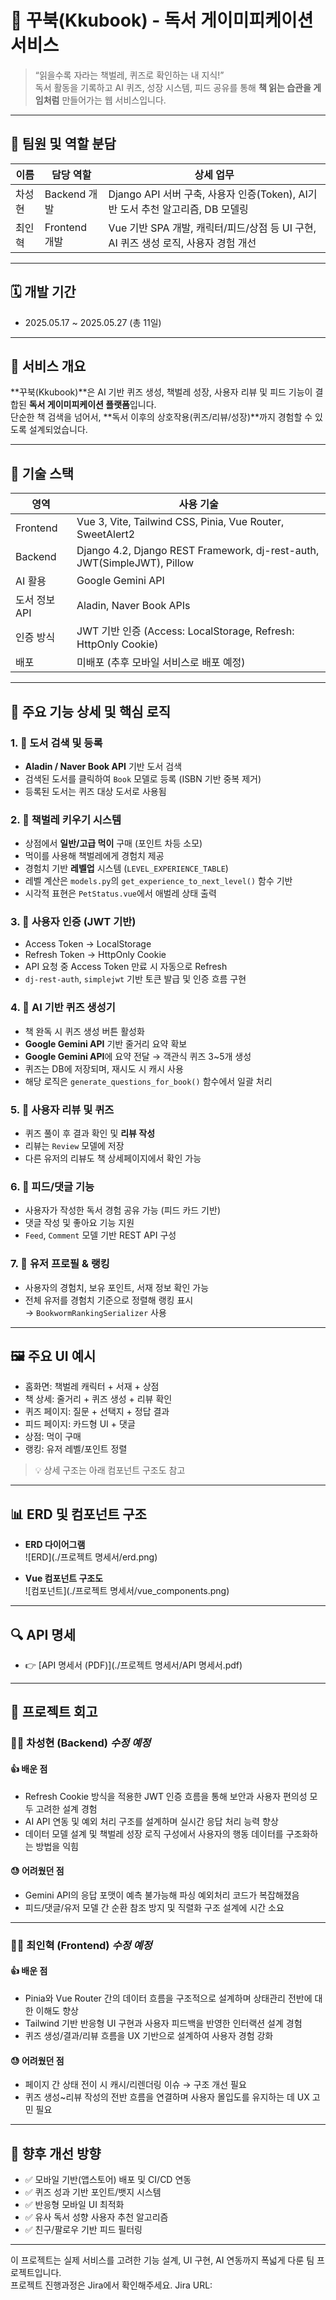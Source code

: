 # 🐛 꾸북(Kkubook) - 독서 게이미피케이션 서비스

> “읽을수록 자라는 책벌레, 퀴즈로 확인하는 내 지식!”  
> 독서 활동을 기록하고 AI 퀴즈, 성장 시스템, 피드 공유를 통해 **책 읽는 습관을 게임처럼** 만들어가는 웹 서비스입니다.

---

## 👥 팀원 및 역할 분담

| 이름   | 담당 역할     | 상세 업무 |
|--------|----------------|-----------|
| 차성현 | Backend 개발   | Django API 서버 구축, 사용자 인증(Token), AI기반 도서 추천 알고리즘,  DB 모델링 |
| 최인혁 | Frontend 개발  | Vue 기반 SPA 개발, 캐릭터/피드/상점 등 UI 구현, AI 퀴즈 생성 로직, 사용자 경험 개선 |

---

## 🗓️ 개발 기간

- 2025.05.17 ~ 2025.05.27 (총 11일)

---

## 🎯 서비스 개요

**꾸북(Kkubook)**은 AI 기반 퀴즈 생성, 책벌레 성장, 사용자 리뷰 및 피드 기능이 결합된 **독서 게이미피케이션 플랫폼**입니다.  
단순한 책 검색을 넘어서, **독서 이후의 상호작용(퀴즈/리뷰/성장)**까지 경험할 수 있도록 설계되었습니다.

---

## 🔧 기술 스택

| 영역        | 사용 기술 |
|-------------|-----------|
| Frontend    | Vue 3, Vite, Tailwind CSS, Pinia, Vue Router, SweetAlert2 |
| Backend     | Django 4.2, Django REST Framework, dj-rest-auth, JWT(SimpleJWT), Pillow |
| AI 활용     | Google Gemini API |
| 도서 정보 API | Aladin, Naver Book APIs |
| 인증 방식   | JWT 기반 인증 (Access: LocalStorage, Refresh: HttpOnly Cookie) |
| 배포        | 미배포 (추후 모바일 서비스로 배포 예정) |

---

## 🧠 주요 기능 상세 및 핵심 로직

### 1. 📖 도서 검색 및 등록
- **Aladin / Naver Book API** 기반 도서 검색
- 검색된 도서를 클릭하여 `Book` 모델로 등록 (ISBN 기반 중복 제거)
- 등록된 도서는 퀴즈 대상 도서로 사용됨



### 2. 🐛 책벌레 키우기 시스템
- 상점에서 **일반/고급 먹이** 구매 (포인트 차등 소모)
- 먹이를 사용해 책벌레에게 경험치 제공
- 경험치 기반 **레벨업** 시스템 (`LEVEL_EXPERIENCE_TABLE`)
- 레벨 계산은 `models.py`의 `get_experience_to_next_level()` 함수 기반
- 시각적 표현은 `PetStatus.vue`에서 애벌레 상태 출력



### 3. 🔐 사용자 인증 (JWT 기반)
- Access Token → LocalStorage  
- Refresh Token → HttpOnly Cookie  
- API 요청 중 Access Token 만료 시 자동으로 Refresh  
- `dj-rest-auth`, `simplejwt` 기반 토큰 발급 및 인증 흐름 구현



### 4. 🧠 AI 기반 퀴즈 생성기
- 책 완독 시 퀴즈 생성 버튼 활성화
- **Google Gemini API** 기반 줄거리 요약 확보
- **Google Gemini API**에 요약 전달 → 객관식 퀴즈 3~5개 생성
- 퀴즈는 DB에 저장되며, 재시도 시 캐시 사용
- 해당 로직은 `generate_questions_for_book()` 함수에서 일괄 처리


### 5. 📝 사용자 리뷰 및 퀴즈
- 퀴즈 풀이 후 결과 확인 및 **리뷰 작성**
- 리뷰는 `Review` 모델에 저장
- 다른 유저의 리뷰도 책 상세페이지에서 확인 가능



### 6. 💬 피드/댓글 기능
- 사용자가 작성한 독서 경험 공유 가능 (피드 카드 기반)
- 댓글 작성 및 좋아요 기능 지원
- `Feed`, `Comment` 모델 기반 REST API 구성



### 7. 👤 유저 프로필 & 랭킹
- 사용자의 경험치, 보유 포인트, 서재 정보 확인 가능
- 전체 유저를 경험치 기준으로 정렬해 랭킹 표시  
  → `BookwormRankingSerializer` 사용

---

## 🖼️ 주요 UI 예시

- 홈화면: 책벌레 캐릭터 + 서재 + 상점
- 책 상세: 줄거리 + 퀴즈 생성 + 리뷰 확인
- 퀴즈 페이지: 질문 + 선택지 + 정답 결과
- 피드 페이지: 카드형 UI + 댓글
- 상점: 먹이 구매
- 랭킹: 유저 레벨/포인트 정렬

> 💡 상세 구조는 아래 컴포넌트 구조도 참고

---

## 📊 ERD 및 컴포넌트 구조

- **ERD 다이어그램**  
  ![ERD](./프로젝트 명세서/erd.png)

- **Vue 컴포넌트 구조도**  
  ![컴포넌트](./프로젝트 명세서/vue_components.png)

---

## 🔍 API 명세

- 👉 [API 명세서 (PDF)](./프로젝트 명세서/API 명세서.pdf)

---

## 💬 프로젝트 회고

### 👨‍💻 차성현 (Backend) *수정 예정*

#### 👍 배운 점
- Refresh Cookie 방식을 적용한 JWT 인증 흐름을 통해 보안과 사용자 편의성 모두 고려한 설계 경험
- AI API 연동 및 예외 처리 구조를 설계하며 실시간 응답 처리 능력 향상
- 데이터 모델 설계 및 책벌레 성장 로직 구성에서 사용자의 행동 데이터를 구조화하는 방법을 익힘

#### 😓 어려웠던 점
- Gemini API의 응답 포맷이 예측 불가능해 파싱 예외처리 코드가 복잡해졌음
- 피드/댓글/유저 모델 간 순환 참조 방지 및 직렬화 구조 설계에 시간 소요

---

### 👨‍🎨 최인혁 (Frontend) *수정 예정*

#### 👍 배운 점
- Pinia와 Vue Router 간의 데이터 흐름을 구조적으로 설계하며 상태관리 전반에 대한 이해도 향상
- Tailwind 기반 반응형 UI 구현과 사용자 피드백을 반영한 인터랙션 설계 경험
- 퀴즈 생성/결과/리뷰 흐름을 UX 기반으로 설계하여 사용자 경험 강화

#### 😓 어려웠던 점
- 페이지 간 상태 전이 시 캐시/리렌더링 이슈 → 구조 개선 필요
- 퀴즈 생성~리뷰 작성의 전반 흐름을 연결하며 사용자 몰입도를 유지하는 데 UX 고민 필요

---

## 🔮 향후 개선 방향

- ✅ 모바일 기반(앱스토어) 배포 및 CI/CD 연동
- ✅ 퀴즈 성과 기반 포인트/뱃지 시스템
- ✅ 반응형 모바일 UI 최적화
- ✅ 유사 독서 성향 사용자 추천 알고리즘
- ✅ 친구/팔로우 기반 피드 필터링

---

이 프로젝트는 실제 서비스를 고려한 기능 설계, UI 구현, AI 연동까지 폭넓게 다룬 팀 프로젝트입니다.  
프로젝트 진행과정은 Jira에서 확인해주세요.
Jira URL: 
